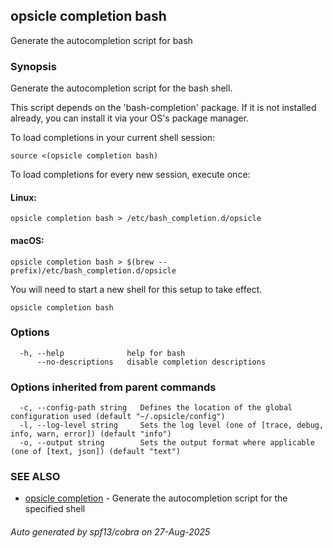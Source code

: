 ## opsicle completion bash

Generate the autocompletion script for bash

### Synopsis

Generate the autocompletion script for the bash shell.

This script depends on the 'bash-completion' package.
If it is not installed already, you can install it via your OS's package manager.

To load completions in your current shell session:

	source <(opsicle completion bash)

To load completions for every new session, execute once:

#### Linux:

	opsicle completion bash > /etc/bash_completion.d/opsicle

#### macOS:

	opsicle completion bash > $(brew --prefix)/etc/bash_completion.d/opsicle

You will need to start a new shell for this setup to take effect.


```
opsicle completion bash
```

### Options

```
  -h, --help              help for bash
      --no-descriptions   disable completion descriptions
```

### Options inherited from parent commands

```
  -c, --config-path string   Defines the location of the global configuration used (default "~/.opsicle/config")
  -l, --log-level string     Sets the log level (one of [trace, debug, info, warn, error]) (default "info")
  -o, --output string        Sets the output format where applicable (one of [text, json]) (default "text")
```

### SEE ALSO

* [opsicle completion](cli/opsicle_completion.md)	 - Generate the autocompletion script for the specified shell

###### Auto generated by spf13/cobra on 27-Aug-2025
